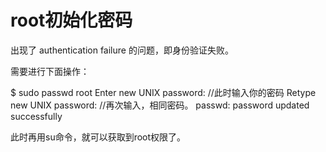 # root初始化密码

出现了
authentication failure 的问题，即身份验证失败。

需要进行下面操作：

$ sudo passwd root
Enter new UNIX password:
//此时输入你的密码
Retype new UNIX password:
//再次输入，相同密码。
passwd: password updated successfully

此时再用su命令，就可以获取到root权限了。